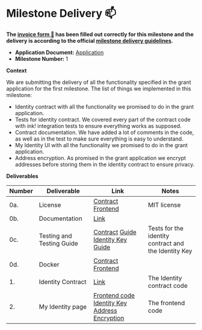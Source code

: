 # Milestone Delivery :mailbox:

**The [invoice form :pencil:](https://docs.google.com/forms/d/e/1FAIpQLSfmNYaoCgrxyhzgoKQ0ynQvnNRoTmgApz9NrMp-hd8mhIiO0A/viewform) has been filled out correctly for this milestone and the delivery is according to the official [milestone delivery guidelines](https://github.com/w3f/Grants-Program/blob/master/docs/Support%20Docs/milestone-deliverables-guidelines.md).**  

* **Application Document:** [Application](https://github.com/Szegoo/Grants-Program/blob/42b031052c16670685c65a409d91779d0069903a/applications/Dotflow.md)
* **Milestone Number:** 1

**Context**

We are submitting the delivery of all the functionality specified in the grant application for the first milestone.
The list of things we implemented in this milestone:
- Identity contract with all the functionality we promised to do in the grant application.
- Tests for identity contract. We covered every part of the contract code with ink! integration tests to ensure everything works as supposed.
- Contract documentation. We have added a lot of comments in the code, as well as in the test to make sure everything is easy to understand.
- My Identity UI with all the functionality we promised to do in the grant application.
- Address encryption. As promised in the grant application we encrypt addresses before storing them in the identity contract to ensure privacy.

**Deliverables**

| Number | Deliverable | Link | Notes |
| ------------- | ------------- | ------------- |------------- |
| 0a. | License | [Contract](https://github.com/TheDotflow/dotflow-ink/blob/main/LICENSE) [Frontend](https://github.com/TheDotflow/dotflow-ui/blob/main/LICENSE) | MIT license | 
| 0b.  | Documentation | [Link](https://github.com/TheDotflow/dotflow-ink/blob/main/README.md) |  | 
| 0c.  | Testing and Testing Guide | [Contract](https://github.com/TheDotflow/dotflow-ink/blob/main/contracts/identity/tests.rs) [Guide](https://github.com/TheDotflow/dotflow-ink#build--test-locally) [Identity Key](https://github.com/TheDotflow/dotflow-ui/blob/main/__tests__/identityKey.test.ts) [Guide](https://github.com/TheDotflow/dotflow-ui#set-up-development-environment) | Tests for the identity contract and the Identity Key |
| 0d.  | Docker | [Contract](https://github.com/TheDotflow/dotflow-ink#docker) [Frontend](https://github.com/TheDotflow/dotflow-ui#run-with-docker) |  |
| 1.  | Identity Contract | [Link](https://github.com/TheDotflow/dotflow-ink/blob/main/contracts/identity/lib.rs) | The Identity contract code |
| 2.  | My Identity page | [Frontend code](https://github.com/TheDotflow/dotflow-ui/tree/main/src) [Identity Key](https://github.com/TheDotflow/dotflow-ui/pull/15) [Address Encryption](https://github.com/TheDotflow/dotflow-ui/pull/21) | The frontend code |
